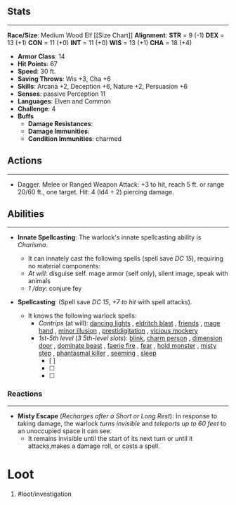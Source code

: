 
## Stats
---
**Race/Size**: Medium Wood Elf
	[[Size Chart]]
**Alignment**:
	**STR** = 9 (-1)
	**DEX** = 13 (+1)
	**CON** = 11 (+0)
	**INT** = 11 (+0)
	**WIS** = 13 (+1)
	**CHA** = 18 (+4)
-   **Armor Class**: 14
-   **Hit Points**: 67
-   **Speed**: 30 ft.
-   **Saving Throws**: Wis +3, Cha +6
-   **Skills**: Arcana +2, Deception +6, Nature +2, Persuasion +6
-   **Senses**: passive Perception 11
-   **Languages**: Elven and Common
-   **Challenge**: 4
-   **Buffs**
	-   **Damage Resistances**:
	-   **Damage Immunities**:
	-   **Condition Immunities**: charmed

## Actions
---
- Dagger. Melee or Ranged Weapon Attack: +3 to hit, reach 5 ft. or
range 20/60 ft., one target. Hit: 4 (ld4 + 2) piercing damage.

## Abilities
---
- **Innate Spellcasting**: The warlock's innate spellcasting ability is *Charisma*. 
	- It can innately cast the following spells (spell save *DC 15*), requiring no material components:
	- *At will*: disguise self. mage armor (self only), silent image, speak with animals
	- *1 /day*: conjure fey

- **Spellcasting**: (Spell save *DC 15*, *+7 to hit* with spell attacks). 
	- It knows the following warlock spells:
		- *Cantrips* (at will): [dancing lights](https://roll20.net/compendium/dnd5e/Dancing%20Lights#content) , [eldritch blast](https://roll20.net/compendium/dnd5e/Eldritch%20Blast#content) , [friends]() , [mage hand](https://roll20.net/compendium/dnd5e/Mage%20Hand#content) , [minor illusion](https://roll20.net/compendium/dnd5e/Minor%20Illusion#content) , [prestidigitation](https://roll20.net/compendium/dnd5e/Prestidigitation#content) , [vicious mockery](https://roll20.net/compendium/dnd5e/Vicious%20Mockery#content)
		- *1st-5th level* (*3 5th-level slots*): [blink](https://roll20.net/compendium/dnd5e/Blink#content), [charm person](https://roll20.net/compendium/dnd5e/Charm%20Person#content) , [dimension door](https://roll20.net/compendium/dnd5e/Dimension%20Door#content) , [dominate beast](https://roll20.net/compendium/dnd5e/Dominate%20Beast#content) , [faerie fire](https://roll20.net/compendium/dnd5e/Faerie%20Fire#content) , [fear](https://roll20.net/compendium/dnd5e/Fear#content) , [hold monster](https://roll20.net/compendium/dnd5e/Hold%20Monster#content) , [misty step](https://roll20.net/compendium/dnd5e/Misty%20Step#content) , [phantasmal killer](https://roll20.net/compendium/dnd5e/Phantasmal%20Killer#content) , [seeming](https://roll20.net/compendium/dnd5e/Seeming#content) , [sleep](https://roll20.net/compendium/dnd5e/Sleep#content)
			- [ ] 
			- [ ] 
			- [ ] 

### Reactions
---
- **Misty Escape** (*Recharges after a Short or Long Rest*): In response to taking damage, the warlock *turns invisible* and *teleports up to 60 feet* to an unoccupied space it can see. 
	- It remains invisible until the start of its next turn or until it attacks,makes a damage roll, or casts a spell.

# Loot
1. #loot/investigation 
	